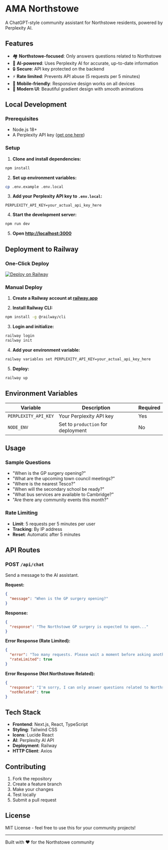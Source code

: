 # AMA Northstowe

A ChatGPT-style community assistant for Northstowe residents, powered by Perplexity AI.

## Features

- 🏘️ **Northstowe-focused**: Only answers questions related to Northstowe
- 🤖 **AI-powered**: Uses Perplexity AI for accurate, up-to-date information
- 🔒 **Secure**: API key protected on the backend
- ⚡ **Rate limited**: Prevents API abuse (5 requests per 5 minutes)
- 📱 **Mobile-friendly**: Responsive design works on all devices
- 🎨 **Modern UI**: Beautiful gradient design with smooth animations

## Local Development

### Prerequisites

- Node.js 18+ 
- A Perplexity API key ([get one here](https://www.perplexity.ai/))

### Setup

1. **Clone and install dependencies:**
```bash
npm install
```

2. **Set up environment variables:**
```bash
cp .env.example .env.local
```

3. **Add your Perplexity API key to `.env.local`:**
```
PERPLEXITY_API_KEY=your_actual_api_key_here
```

4. **Start the development server:**
```bash
npm run dev
```

5. **Open [http://localhost:3000](http://localhost:3000)**

## Deployment to Railway

### One-Click Deploy

[![Deploy on Railway](https://railway.app/button.svg)](https://railway.app/template/8B2oTL?referralCode=alphasec)

### Manual Deploy

1. **Create a Railway account at [railway.app](https://railway.app)**

2. **Install Railway CLI:**
```bash
npm install -g @railway/cli
```

3. **Login and initialize:**
```bash
railway login
railway init
```

4. **Add your environment variable:**
```bash
railway variables set PERPLEXITY_API_KEY=your_actual_api_key_here
```

5. **Deploy:**
```bash
railway up
```

## Environment Variables

| Variable | Description | Required |
|----------|-------------|----------|
| `PERPLEXITY_API_KEY` | Your Perplexity API key | Yes |
| `NODE_ENV` | Set to `production` for deployment | No |

## Usage

### Sample Questions

- "When is the GP surgery opening?"
- "What are the upcoming town council meetings?"
- "Where is the nearest Tesco?"
- "When will the secondary school be ready?"
- "What bus services are available to Cambridge?"
- "Are there any community events this month?"

### Rate Limiting

- **Limit**: 5 requests per 5 minutes per user
- **Tracking**: By IP address
- **Reset**: Automatic after 5 minutes

## API Routes

### POST `/api/chat`

Send a message to the AI assistant.

**Request:**
```json
{
  "message": "When is the GP surgery opening?"
}
```

**Response:**
```json
{
  "response": "The Northstowe GP surgery is expected to open..."
}
```

**Error Response (Rate Limited):**
```json
{
  "error": "Too many requests. Please wait a moment before asking another question.",
  "rateLimited": true
}
```

**Error Response (Not Northstowe Related):**
```json
{
  "response": "I'm sorry, I can only answer questions related to Northstowe...",
  "notRelated": true
}
```

## Tech Stack

- **Frontend**: Next.js, React, TypeScript
- **Styling**: Tailwind CSS
- **Icons**: Lucide React
- **AI**: Perplexity AI API
- **Deployment**: Railway
- **HTTP Client**: Axios

## Contributing

1. Fork the repository
2. Create a feature branch
3. Make your changes
4. Test locally
5. Submit a pull request

## License

MIT License - feel free to use this for your community projects!

---

Built with ❤️ for the Northstowe community

